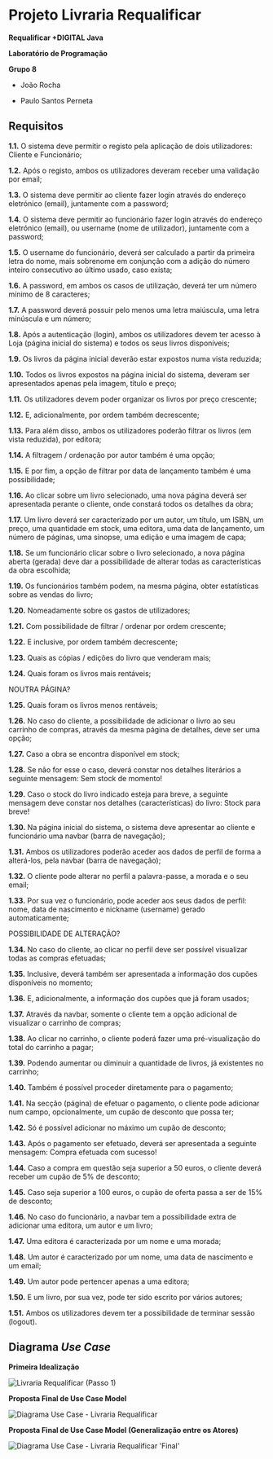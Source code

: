 # Projeto Livraria Requalificar

__Requalificar +DIGITAL Java__

__Laboratório de Programação__

__Grupo 8__

- João Rocha

- Paulo Santos Perneta


## Requisitos

__1.1.__	O sistema deve permitir o registo pela aplicação de dois utilizadores: Cliente e Funcionário;


__1.2.__	Após o registo, ambos os utilizadores deveram receber uma validação por email;


__1.3.__	O sistema deve permitir ao cliente fazer login através do endereço eletrónico (email), juntamente com a password;


__1.4.__	O sistema deve permitir ao funcionário fazer login através do endereço eletrónico (email), ou username (nome de utilizador), juntamente com a password;


__1.5.__	O username do funcionário, deverá ser calculado a partir da primeira letra do nome, mais sobrenome em conjunção com a adição do número inteiro consecutivo ao último usado, caso exista;


__1.6.__	A password, em ambos os casos de utilização, deverá ter um número mínimo de 8 caracteres;


__1.7.__	A password deverá possuir pelo menos uma letra maiúscula, uma letra minúscula e um número;


__1.8.__	Após a autenticação (login), ambos os utilizadores devem ter acesso à Loja (página inicial do sistema) e todos os seus livros disponíveis;


__1.9.__	Os livros da página inicial deverão estar expostos numa vista reduzida;


__1.10.__	Todos os livros expostos na página inicial do sistema, deveram ser apresentados apenas pela imagem, título e preço;


__1.11.__	Os utilizadores devem poder organizar os livros por preço crescente;


__1.12.__	E, adicionalmente, por ordem também decrescente;


__1.13.__	Para além disso, ambos os utilizadores poderão filtrar os livros (em vista reduzida), por editora;


__1.14.__	A filtragem / ordenação por autor também é uma opção;


__1.15.__	E por fim, a opção de filtrar por data de lançamento também é uma possibilidade;


__1.16.__	Ao clicar sobre um livro selecionado, uma nova página deverá ser apresentada perante o cliente, onde constará todos os detalhes da obra;


__1.17.__	Um livro deverá ser caracterizado por um autor, um título, um ISBN, um preço, uma quantidade em stock, uma editora, uma data de lançamento, um número de páginas, uma sinopse, uma edição e uma imagem de capa;


__1.18.__	Se um funcionário clicar sobre o livro selecionado, a nova página aberta (gerada) deve dar a possibilidade de alterar todas as características da obra escolhida;


__1.19.__	Os funcionários também podem, na mesma página, obter estatísticas sobre as vendas do livro;


__1.20.__	Nomeadamente sobre os gastos de utilizadores;


__1.21.__	Com possibilidade de filtrar / ordenar por ordem crescente;


__1.22.__	E inclusive, por ordem também decrescente;


__1.23.__	Quais as cópias / edições do livro que venderam mais;


__1.24.__	Quais foram os livros mais rentáveis;


NOUTRA PÁGINA?

__1.25.__	Quais foram os livros menos rentáveis;


__1.26.__	No caso do cliente, a possibilidade de adicionar o livro ao seu carrinho de compras, através da mesma página de detalhes, deve ser uma opção;


__1.27.__	Caso a obra se encontra disponível em stock;


__1.28.__	Se não for esse o caso, deverá constar nos detalhes literários a seguinte mensagem: Sem stock de momento!


__1.29.__	Caso o stock do livro indicado esteja para breve, a seguinte mensagem deve constar nos detalhes (características) do livro: Stock para breve!


__1.30.__	Na página inicial do sistema, o sistema deve apresentar ao cliente e funcionário uma navbar (barra de navegação);


__1.31.__	Ambos os utilizadores poderão aceder aos dados de perfil de forma a alterá-los, pela navbar (barra de navegação);


__1.32.__	O cliente pode alterar no perfil a palavra-passe, a morada e o seu email;


__1.33.__	Por sua vez o funcionário, pode aceder aos seus dados de perfil: nome, data de nascimento e nickname (username) gerado automaticamente;

POSSIBILIDADE DE ALTERAÇÃO?


__1.34.__	No caso do cliente, ao clicar no perfil deve ser possível visualizar todas as compras efetuadas;


__1.35.__	Inclusive, deverá também ser apresentada a informação dos cupões disponíveis no momento;


__1.36.__	E, adicionalmente, a informação dos cupões que já foram usados;


__1.37.__	Através da navbar, somente o cliente tem a opção adicional de visualizar o carrinho de compras;


__1.38.__	Ao clicar no carrinho, o cliente poderá fazer uma pré-visualização do total do carrinho a pagar;


__1.39.__	Podendo aumentar ou diminuir a quantidade de livros, já existentes no carrinho;


__1.40.__	Também é possível proceder diretamente para o pagamento;


__1.41.__	Na secção (página) de efetuar o pagamento, o cliente pode adicionar num campo, opcionalmente, um cupão de desconto que possa ter;


__1.42.__	Só é possível adicionar no máximo um cupão de desconto;


__1.43.__	Após o pagamento ser efetuado, deverá ser apresentada a seguinte mensagem: Compra efetuada com sucesso!


__1.44.__	Caso a compra em questão seja superior a 50 euros, o cliente deverá receber um cupão de 5% de desconto;


__1.45.__	Caso seja superior a 100 euros, o cupão de oferta passa a ser de 15% de desconto;


__1.46.__	No caso do funcionário, a navbar tem a possibilidade extra de adicionar uma editora, um autor e um livro;


__1.47.__	Uma editora é caracterizada por um nome e uma morada;


__1.48.__	Um autor é caracterizado por um nome, uma data de nascimento e um email;


__1.49.__	Um autor pode pertencer apenas a uma editora;


__1.50.__	E um livro, por sua vez, pode ter sido escrito por vários autores;


__1.51.__	Ambos os utilizadores devem ter a possibilidade de terminar sessão (logout).



## Diagrama *Use Case*

__Primeira Idealização__

![Livraria Requalificar (Passo 1)](https://user-images.githubusercontent.com/97111949/159070763-908da997-fc3b-4c92-acae-32a8bbbd1f87.png)


__Proposta Final de Use Case Model__

![Diagrama Use Case - Livraria Requalificar](https://user-images.githubusercontent.com/97111949/159070863-3d46bc65-0bea-4f45-b30b-3247f2cd9db0.png)

__Proposta Final de Use Case Model (Generalização entre os Atores)__

![Diagrama Use Case - Livraria Requalificar 'Final'](https://user-images.githubusercontent.com/97111949/159177808-f80d9981-eac1-4de2-9444-7057d6287141.png)
